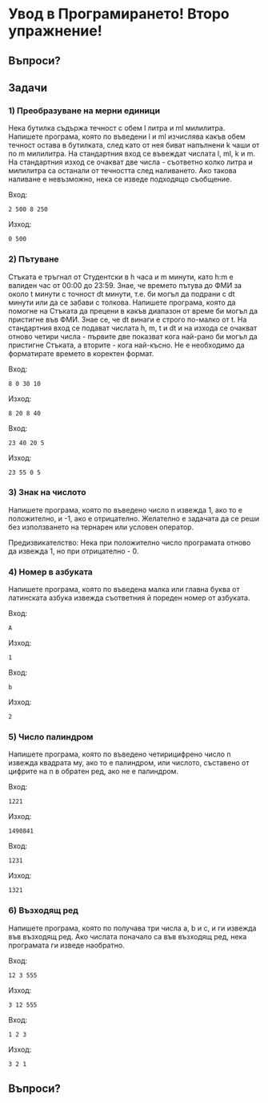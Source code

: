 # Увод в Програмирането! Второ упражнение!

## Въпроси?

## Задачи

### 1) Преобразуване на мерни единици

Нека бутилка съдържа течност с обем l литра и ml милилитра. Напишете програма, която по въведени l и ml изчислява какъв обем течност остава в бутилката, след като от нея биват напълнени k чаши от по m милилитра. На стандартния вход се въвеждат числата l, ml, k и m. На стандартния изход се очакват две числа - съответно колко литра и милилитра са останали от течността след наливането. Ако такова наливане е невъзможно, нека се изведе подходящо съобщение.

Вход:
```
2 500 8 250
```

Изход:
```
0 500
```

### 2) Пътуване

Стъката е тръгнал от Студентски в h часа и m минути, като h:m е валиден час от 00:00 до 23:59. Знае, че времето пътува до ФМИ за около t минути с точност dt минути, т.е. би могъл да подрани с dt минути или да се забави с толкова. Напишете програма, която да помогне на Стъката да прецени в какъв диапазон от време би могъл да пристигне във ФМИ. Знае се, че dt винаги е строго по-малко от t. На стандартния вход се подават числата h, m, t и dt и на изхода се очакват отново четири числа - първите две показват кога най-рано би могъл да пристигне Стъката, а вторите - кога най-късно. Не е необходимо да форматирате времето в коректен формат.

Вход:
```
8 0 30 10
```

Изход:
```
8 20 8 40
```

Вход:
```
23 40 20 5
```

Изход:
```
23 55 0 5
```

### 3) Знак на числото

Напишете програма, която по въведено число n извежда 1, ако то е положително, и -1, ако е отрицателно. Желателно е задачата да се реши без използването на тернарен или условен оператор.

Предизвикателство: Нека при положително число програмата отново да извежда 1, но при отрицателно - 0.

### 4) Номер в азбуката

Напишете програма, която по въведена малка или главна буква от латинската азбука извежда съответния й пореден номер от азбуката.

Вход:
```
А
```

Изход:
```
1
```

Вход:
```
b
```

Изход:
```
2
```

### 5) Число палиндром

Напишете програма, която по въведено четирицифрено число n извежда квадрата му, ако то е палиндром, или числото, съставено от цифрите на n в обратен ред, ако не е палиндром.

Вход:
```
1221
```

Изход:
```
1490841
```

Вход:
```
1231
```

Изход:
```
1321
```

### 6) Възходящ ред

Напишете програма, която по получава три числа a, b и c, и ги извежда във възходящ ред. Ако числата поначало са във възходящ ред, нека програмата ги изведе наобратно.

Вход:
```
12 3 555
```

Изход:
```
3 12 555
```

Вход:
```
1 2 3
```

Изход:
```
3 2 1
```


## Въпроси?